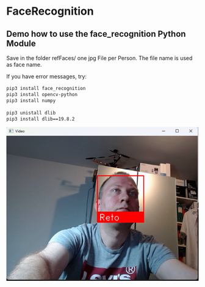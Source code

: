 # FaceRecognition
## Demo how to use the face_recognition Python Module

Save in the folder refFaces/ one jpg File per Person. The file name is used as face name.

If you have error messages, try:
```
pip3 install face_recognition
pip3 install opencv-python
pip3 install numpy

pip3 unistall dlib
pip3 install dlib==19.8.2
```
![Demo](https://github.com/RetoSchaedler/FaceRecognition/raw/main/RecPic.png)
